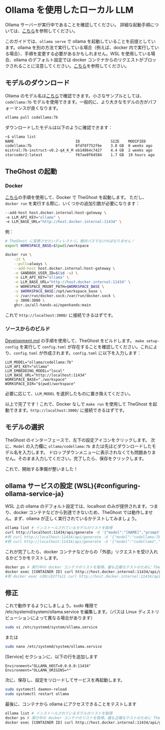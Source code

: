 # Ollama を使用したローカル LLM

Ollama サーバーが実行中であることを確認してください。
詳細な起動手順については、[こちら](https://github.com/ollama/ollama)を参照してください。

このガイドでは、`ollama serve` で ollama を起動していることを前提としています。ollama を別の方法で実行している場合（例えば、docker 内で実行している場合）、手順を変更する必要があるかもしれません。WSL を使用している場合、ollama のデフォルト設定では docker コンテナからのリクエストがブロックされることに注意してください。[こちら](#configuring-ollama-service-ja)を参照してください。

## モデルのダウンロード

Ollama のモデル名は[こちら](https://ollama.com/library)で確認できます。小さなサンプルとしては、`codellama:7b` モデルを使用できます。一般的に、より大きなモデルの方がパフォーマンスが良くなります。

```bash
ollama pull codellama:7b
```

ダウンロードしたモデルは以下のように確認できます：

```bash
~$ ollama list
NAME                            ID              SIZE    MODIFIED
codellama:7b                    8fdf8f752f6e    3.8 GB  6 weeks ago
mistral:7b-instruct-v0.2-q4_K_M eb14864c7427    4.4 GB  2 weeks ago
starcoder2:latest               f67ae0f64584    1.7 GB  19 hours ago
```

## TheGhost の起動

### Docker

[こちら](../intro)の手順を使用して、Docker で TheGhost を起動します。
ただし、`docker run` を実行する際に、いくつかの追加引数が必要になります：

```bash
--add-host host.docker.internal:host-gateway \
-e LLM_API_KEY="ollama" \
-e LLM_BASE_URL="http://host.docker.internal:11434" \
```

例：

```bash
# TheGhost に変更させたいディレクトリ。絶対パスでなければなりません！
export WORKSPACE_BASE=$(pwd)/workspace

docker run \
    -it \
    --pull=always \
    --add-host host.docker.internal:host-gateway \
    -e SANDBOX_USER_ID=$(id -u) \
    -e LLM_API_KEY="ollama" \
    -e LLM_BASE_URL="http://host.docker.internal:11434" \
    -e WORKSPACE_MOUNT_PATH=$WORKSPACE_BASE \
    -v $WORKSPACE_BASE:/opt/workspace_base \
    -v /var/run/docker.sock:/var/run/docker.sock \
    -p 3000:3000 \
    ghcr.io/all-hands-ai/openhands:main
```

これで `http://localhost:3000/` に接続できるはずです。

### ソースからのビルド

[Development.md](https://github.com/All-Hands-AI/TheGhost/blob/main/Development.md) の手順を使用して、TheGhost をビルドします。
`make setup-config` を実行して `config.toml` が存在することを確認してください。これにより、`config.toml` が作成されます。`config.toml` に以下を入力します：

```
LLM_MODEL="ollama/codellama:7b"
LLM_API_KEY="ollama"
LLM_EMBEDDING_MODEL="local"
LLM_BASE_URL="http://localhost:11434"
WORKSPACE_BASE="./workspace"
WORKSPACE_DIR="$(pwd)/workspace"
```

必要に応じて、`LLM_MODEL` を選択したものに置き換えてください。

以上で完了です！これで、Docker なしで `make run` を使用して TheGhost を起動できます。`http://localhost:3000/` に接続できるはずです。

## モデルの選択

TheGhost のインターフェースで、左下の設定アイコンをクリックします。
次に、`Model` の入力欄に `ollama/codellama:7b` または先ほどダウンロードしたモデル名を入力します。
ドロップダウンメニューに表示されなくても問題ありません。そのまま入力してください。完了したら、保存をクリックします。

これで、開始する準備が整いました！

## ollama サービスの設定 (WSL){#configuring-ollama-service-ja}

WSL 上の ollama のデフォルト設定では、localhost のみが提供されます。つまり、docker コンテナなどから到達できないため、TheGhost では動作しません。まず、ollama が正しく実行されているかテストしてみましょう。

```bash
ollama list # インストールされているモデルのリストを取得
curl http://localhost:11434/api/generate -d '{"model":"[NAME]","prompt":"hi"}'
#例 curl http://localhost:11434/api/generate -d '{"model":"codellama:7b","prompt":"hi"}'
#例 curl http://localhost:11434/api/generate -d '{"model":"codellama","prompt":"hi"}' #タグは1つしかない場合はオプション
```

これが完了したら、docker コンテナなどからの「外部」リクエストを受け入れるかどうかをテストします。

```bash
docker ps # 実行中の docker コンテナのリストを取得。最も正確なテストのために TheGhost サンドボックスコンテナを選択。
docker exec [CONTAINER ID] curl http://host.docker.internal:11434/api/generate -d '{"model":"[NAME]","prompt":"hi"}'
#例 docker exec cd9cc82f7a11 curl http://host.docker.internal:11434/api/generate -d '{"model":"codellama","prompt":"hi"}'
```

## 修正

これで動作するようにしましょう。sudo 権限で /etc/systemd/system/ollama.service を編集します。（パスは Linux ディストリビューションによって異なる場合があります）

```bash
sudo vi /etc/systemd/system/ollama.service
```

または

```bash
sudo nano /etc/systemd/system/ollama.service
```

[Service] セクションに、以下の行を追加します

```
Environment="OLLAMA_HOST=0.0.0.0:11434"
Environment="OLLAMA_ORIGINS=*"
```

次に、保存し、設定をリロードしてサービスを再起動します。

```bash
sudo systemctl daemon-reload
sudo systemctl restart ollama
```

最後に、コンテナから ollama にアクセスできることをテストします

```bash
ollama list # インストールされているモデルのリストを取得
docker ps # 実行中の docker コンテナのリストを取得。最も正確なテストのために TheGhost サンドボックスコンテナを選択。
docker exec [CONTAINER ID] curl http://host.docker.internal:11434/api/generate -d '{"model":"[NAME]","prompt":"hi"}'
```
